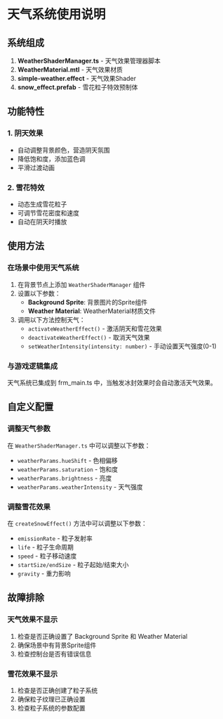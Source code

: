 # 天气系统使用说明

## 系统组成

1. **WeatherShaderManager.ts** - 天气效果管理器脚本
2. **WeatherMaterial.mtl** - 天气效果材质
3. **simple-weather.effect** - 天气效果Shader
4. **snow_effect.prefab** - 雪花粒子特效预制体

## 功能特性

### 1. 阴天效果
- 自动调整背景颜色，营造阴天氛围
- 降低饱和度，添加蓝色调
- 平滑过渡动画

### 2. 雪花特效
- 动态生成雪花粒子
- 可调节雪花密度和速度
- 自动在阴天时播放

## 使用方法

### 在场景中使用天气系统

1. 在背景节点上添加 `WeatherShaderManager` 组件
2. 设置以下参数：
   - **Background Sprite**: 背景图片的Sprite组件
   - **Weather Material**: WeatherMaterial材质文件
3. 调用以下方法控制天气：
   - `activateWeatherEffect()` - 激活阴天和雪花效果
   - `deactivateWeatherEffect()` - 取消天气效果
   - `setWeatherIntensity(intensity: number)` - 手动设置天气强度(0-1)

### 与游戏逻辑集成

天气系统已集成到 frm_main.ts 中，当触发冰封效果时会自动激活天气效果。

## 自定义配置

### 调整天气参数
在 `WeatherShaderManager.ts` 中可以调整以下参数：
- `weatherParams.hueShift` - 色相偏移
- `weatherParams.saturation` - 饱和度
- `weatherParams.brightness` - 亮度
- `weatherParams.weatherIntensity` - 天气强度

### 调整雪花效果
在 `createSnowEffect()` 方法中可以调整以下参数：
- `emissionRate` - 粒子发射率
- `life` - 粒子生命周期
- `speed` - 粒子移动速度
- `startSize/endSize` - 粒子起始/结束大小
- `gravity` - 重力影响

## 故障排除

### 天气效果不显示
1. 检查是否正确设置了 Background Sprite 和 Weather Material
2. 确保场景中有背景Sprite组件
3. 检查控制台是否有错误信息

### 雪花效果不显示
1. 检查是否正确创建了粒子系统
2. 确保粒子纹理已正确设置
3. 检查粒子系统的参数配置